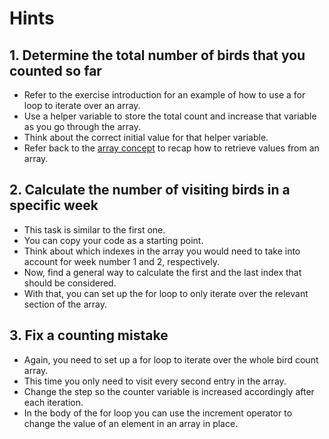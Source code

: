 # Hints

## 1. Determine the total number of birds that you counted so far

- Refer to the exercise introduction for an example of how to use a for loop to iterate over an array.
- Use a helper variable to store the total count and increase that variable as you go through the array.
- Think about the correct initial value for that helper variable.
- Refer back to the [array concept][concept-arrays] to recap how to retrieve values from an array.

## 2. Calculate the number of visiting birds in a specific week

- This task is similar to the first one.
- You can copy your code as a starting point.
- Think about which indexes in the array you would need to take into account for week number 1 and 2, respectively.
- Now, find a general way to calculate the first and the last index that should be considered.
- With that, you can set up the for loop to only iterate over the relevant section of the array.

## 3. Fix a counting mistake

- Again, you need to set up a for loop to iterate over the whole bird count array.
- This time you only need to visit every second entry in the array.
- Change the step so the counter variable is increased accordingly after each iteration.
- In the body of the for loop you can use the increment operator to change the value of an element in an array in place.

[concept-arrays]: /tracks/javascript/concepts/arrays
